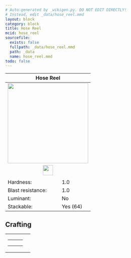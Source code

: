 ```yaml
---
# Auto-generated by _wikigen.py. DO NOT EDIT DIRECTLY!
# Instead, edit _data/hose_reel.mmd
layout: block
category: block
title: Hose Reel
mcid: hose_reel
sourcefile:
  exists: false
  fullpath: _data/hose_reel.mmd
  path: _data
  name: hose_reel.mmd
todo: false
---
```


<table class="block-info"><thead><tr>
<th colspan=2>Hose Reel</th>
</tr></thead><tbody>
<tr><td colspan=2 class="cell-image-big" style="text-align:center"><img onerror="this.src={{ "/img/missing_lg.png" | relative_url | jsonify | escape }}" src="/allotment/img/textures/allotment/hose_reel.png" width="256" height="256" alt="" class="preview-icon"></td></tr>
<tr><td colspan=2 class="cell-image-small" style="text-align:center"><img onerror="this.src={{ "/img/missing.png" | relative_url | jsonify | escape }}" src="/allotment/img/inventory_textures/allotment/hose_reel.png" width="32" height="32" alt="" class="inventory-icon"></td></tr>
<tr><td colspan=2 style="text-align:center"><span class="tool-info tool-none tool-level-1" title="Requires Wooden/Gold no tool"></span></td></tr>
<tr><td>Hardness:</td><td>1.0</td></tr>
<tr><td>Blast resistance:</td><td>1.0</td></tr>
<tr><td>Luminant:</td><td>No</td></tr>
<tr><td>Stackable:</td><td>Yes (64)</td></tr>
</tbody></table>

## Crafting

<table class="crafting-recipe crafting-shaped"><tbody><tr>
<td><table class="crafting-grid"><tbody>
<tr>
<td>
<span class="item item-empty-space"></span>
</td>
<td>
<span title="Iron Ingot" class="item item-minecraft:iron_ingot item-type-item" style="background-image:url(&quot;/allotment/img/inventory_textures/minecraft/iron_ingot.png&quot;)"></span>
</td>
<td>
<span class="item item-empty-space"></span>
</td>
</tr>
<tr>
<td>
<span title="String" class="item item-minecraft:string item-type-item" style="background-image:url(&quot;/allotment/img/inventory_textures/minecraft/string.png&quot;)"></span>
</td>
<td>
<span title="String" class="item item-minecraft:string item-type-item" style="background-image:url(&quot;/allotment/img/inventory_textures/minecraft/string.png&quot;)"></span>
</td>
<td>
<span title="String" class="item item-minecraft:string item-type-item" style="background-image:url(&quot;/allotment/img/inventory_textures/minecraft/string.png&quot;)"></span>
</td>
</tr>
<tr>
<td>
<span title="Iron Ingot" class="item item-minecraft:iron_ingot item-type-item" style="background-image:url(&quot;/allotment/img/inventory_textures/minecraft/iron_ingot.png&quot;)"></span>
</td>
<td>
<span title="Iron Ingot" class="item item-minecraft:iron_ingot item-type-item" style="background-image:url(&quot;/allotment/img/inventory_textures/minecraft/iron_ingot.png&quot;)"></span>
</td>
<td>
<span title="Iron Ingot" class="item item-minecraft:iron_ingot item-type-item" style="background-image:url(&quot;/allotment/img/inventory_textures/minecraft/iron_ingot.png&quot;)"></span>
</td>
</tr>
</tbody></table></td>
<td class="result">
<div class="result-inner">
<div class="result-slot">
<span title="Hose Reel" class="item item-allotment:hose_reel" style="background-image:url(&quot;/allotment/img/inventory_textures/allotment/hose_reel.png&quot;)"></span>
</div>
</div>
</td>
</tr></tbody></table>